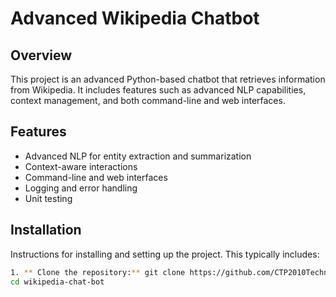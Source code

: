 # Advanced Wikipedia Chatbot

## Overview

This project is an advanced Python-based chatbot that retrieves information from Wikipedia. It includes features such as advanced NLP capabilities, context management, and both command-line and web interfaces.

## Features

- Advanced NLP for entity extraction and summarization
- Context-aware interactions
- Command-line and web interfaces
- Logging and error handling
- Unit testing

## Installation

Instructions for installing and setting up the project. This typically includes:

```bash
1. ** Clone the repository:** git clone https://github.com/CTP2010Technology/wikipedia-chat-bot.git
cd wikipedia-chat-bot
